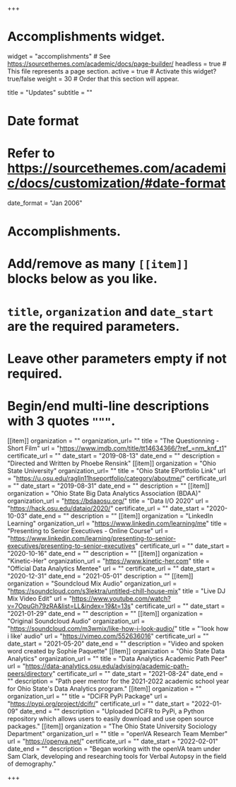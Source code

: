 +++
# Accomplishments widget.
widget = "accomplishments"  # See https://sourcethemes.com/academic/docs/page-builder/
headless = true  # This file represents a page section.
active = true  # Activate this widget? true/false
weight = 30  # Order that this section will appear.

title = "Updates"
subtitle = ""

# Date format
#   Refer to https://sourcethemes.com/academic/docs/customization/#date-format
date_format = "Jan 2006"

# Accomplishments.
#   Add/remove as many `[[item]]` blocks below as you like.
#   `title`, `organization` and `date_start` are the required parameters.
#   Leave other parameters empty if not required.
#   Begin/end multi-line descriptions with 3 quotes `"""`.

[[item]]
  organization = ""
  organization_url= ""
  title = "The Questionning - Short Film"
  url = "https://www.imdb.com/title/tt14634366/?ref_=nm_knf_t1"
  certificate_url = ""
  date_start = "2019-08-13"
  date_end = ""
  description = "Directed and Written by Phoebe Rensink"
[[item]]
  organization = "Ohio State University"
  organization_url= ""
  title = "Ohio State EPortfolio Link"
  url = "https://u.osu.edu/raglin11hseportfolio/category/aboutme/"
  certificate_url = ""
  date_start = "2019-08-31"
  date_end = ""
  description = ""
[[item]]
  organization = "Ohio State Big Data Analytics Association (BDAA)"
  organization_url = "https://bdaaosu.org/"
  title = "Data I/O 2020"
  url = "https://hack.osu.edu/dataio/2020/"
  certificate_url = ""
  date_start = "2020-10-03"
  date_end = ""
  description = ""
[[item]]
  organization = "LinkedIn Learning"
  organization_url = "https://www.linkedin.com/learning/me"
  title = "Presenting to Senior Executives - Online Course"
  url = "https://www.linkedin.com/learning/presenting-to-senior-executives/presenting-to-senior-executives"
  certificate_url = ""
  date_start = "2020-10-16"
  date_end = ""
  description = ""
[[item]]
  organization = "Kinetic-Her"
  organization_url = "https://www.kinetic-her.com"
  title = "Official Data Analytics Mentee"
  url = ""
  certificate_url = ""
  date_start = "2020-12-31"
  date_end = "2021-05-01"
  description = ""
[[item]]
  organization = "Soundcloud Mix Audio"
  organization_url = "https://soundcloud.com/s3lektra/untitled-chill-house-mix"
  title = "Live DJ Mix Video Edit"
  url = "https://www.youtube.com/watch?v=7OpuGh79zRA&list=LL&index=19&t=13s"
  certificate_url = ""
  date_start = "2021-01-29"
  date_end = ""
  description = ""
[[item]]
  organization = "Original Soundcloud Audio"
  organization_url = "https://soundcloud.com/m3wmix/like-how-i-look-audio/"
  title = "'look how i like' audio"
  url = "https://vimeo.com/552636016"
  certificate_url = ""
  date_start = "2021-05-20"
  date_end = ""
  description = "Video and spoken word created by Sophie Paquette"
[[item]]
  organization = "Ohio State Data Analytics"
  organization_url = ""
  title = "Data Analytics Academic Path Peer"
  url = "https://data-analytics.osu.edu/advising/academic-path-peers/directory"
  certificate_url = ""
  date_start = "2021-08-24"
  date_end = ""
  description = "Path peer mentor for the 2021-2022 academic school year for Ohio State's Data Analytics program."
[[item]]
  organization = ""
  organization_url = ""
  title = "DCiFR PyPi Package"
  url = "https://pypi.org/project/dcifr/"
  certificate_url = ""
  date_start = "2022-01-09"
  date_end = ""
  description = "Uploaded DCiFR to PyPi, a Python repository which allows users to easily download and use open source packages."
[[item]]
  organization = "The Ohio State University Sociology Department"
  organization_url = ""
  title = "openVA Research Team Member"
  url = "https://openva.net/"
  certificate_url = ""
  date_start = "2022-02-01"
  date_end = ""
  description = "Began working with the openVA team under Sam Clark, developing and researching tools for Verbal Autopsy in the field of demography."

+++